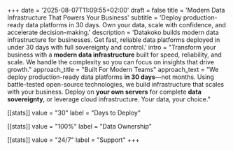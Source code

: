 +++
date = '2025-08-07T11:09:55+02:00'
draft = false
title = 'Modern Data Infrastructure That Powers Your Business'
subtitle = 'Deploy production-ready data platforms in 30 days. Own your data, scale with confidence, and accelerate decision-making.'
description = 'Datakoko builds modern data infrastructure for businesses. Get fast, reliable data platforms deployed in under 30 days with full sovereignty and control.'
intro = "Transform your business with a **modern data infrastructure** built for speed, reliability, and scale. We handle the complexity so you can focus on insights that drive growth."
approach_title = "Built For Modern Teams"
approach_text = "We deploy production-ready data platforms **in 30 days**—not months. Using battle-tested open-source technologies, we build infrastructure that scales with your business. Deploy on **your own servers** for complete **data sovereignty**, or leverage cloud infrastructure. Your data, your choice."

[[stats]]
value = "30"
label = "Days to Deploy"

[[stats]]
value = "100%"
label = "Data Ownership"

[[stats]]
value = "24/7"
label = "Support"
+++
